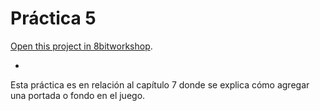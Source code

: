 Práctica 5
=====

[Open this project in 8bitworkshop](http://8bitworkshop.com/redir.html?platform=nes&githubURL=https%3A%2F%2Fgithub.com%2FJE-SH%2Fpractica5&file=practica5.c).

-

Esta práctica es en relación al capítulo 7 donde se explica cómo agregar una portada o fondo en el juego.
